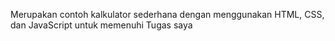 Merupakan contoh kalkulator sederhana dengan menggunakan HTML, CSS, dan JavaScript untuk memenuhi Tugas saya

